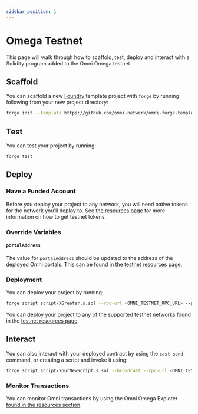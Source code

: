 ```yaml
---
sidebar_position: 1
---
```


# Omega Testnet

This page will walk through how to scaffold, test, deploy and interact with a Solidity program added to the Omni Omega testnet.

## Scaffold

You can scaffold a new [Foundry](https://github.com/foundry-rs/foundry) template project with `forge` by running following from your new project directory:

```bash
forge init --template https://github.com/omni-network/omni-forge-template.git
```

## Test

You can test your project by running:

```forge
forge test
```

## Deploy

### Have a Funded Account

Before you deploy your project to any network, you will need native tokens for the network you'll deploy to. See [the resources page](./resources.md) for more information on how to get testnet tokens.

### Override Variables

#### `portalAddress`

The value for `portalAddress` should be updated to the address of the deployed Omni portals. This can be found in the [testnet resources page](./resources.md).

### Deployment

You can deploy your project by running:

```bash
forge script script/XGreeter.s.sol --rpc-url <OMNI_TESTNET_RPC_URL> --private-key <YOUR_PRIVATE_KEY> --broadcast
```

You can deploy your project to any of the supported testnet networks found in the [testnet resources page](./resources.md).

## Interact

You can also interact with your deployed contract by using the `cast send` command, or creating a script and invoke it using:

```bash
forge script script/YourNewScript.s.sol --broadcast --rpc-url <OMNI_TESTNET_RPC_URL> --private-key <YOUR_PRIVATE_KEY>
```

### Monitor Transactions

You can monitor Omni transactions by using the Omni Omega Explorer [found in the resources section](./resources.md).
